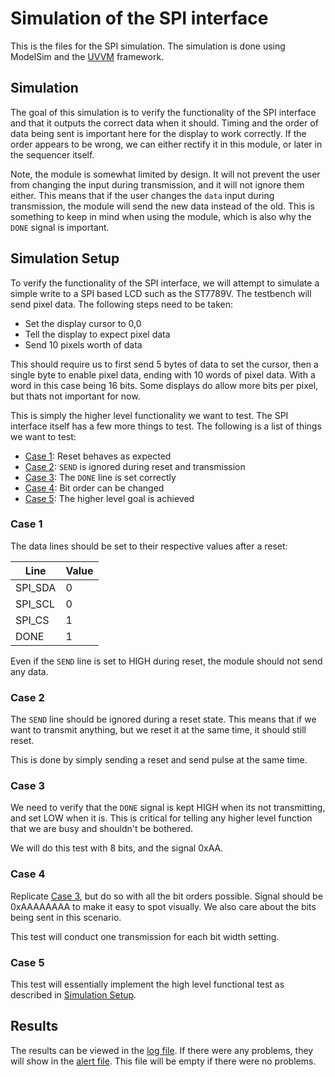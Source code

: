 # Simulation of the SPI interface

This is the files for the SPI simulation. The simulation is done using ModelSim and the [UVVM](https://github.com/UVVM/UVVM_Light) framework.

## Simulation

The goal of this simulation is to verify the functionality of the SPI interface and that it outputs the correct data when it should.
Timing and the order of data being sent is important here for the display to work correctly. If the order appears to be wrong, we can either rectify it in this module, or later in the sequencer itself.

Note, the module is somewhat limited by design. It will not prevent the user from changing the input during transmission, and it will not ignore them either. This means that if the user changes the `data` input during transmission, the module will send the new data instead of the old. This is something to keep in mind when using the module, which is also why the `DONE` signal is important.

## Simulation Setup

To verify the functionality of the SPI interface, we will attempt to simulate a simple write to a SPI based LCD such as the ST7789V. The testbench will send pixel data. The following steps need to be taken:

- Set the display cursor to 0,0
- Tell the display to expect pixel data
- Send 10 pixels worth of data

This should require us to first send 5 bytes of data to set the cursor, then a single byte to enable pixel data, ending with 10 words of pixel data. With a word in this case being 16 bits. Some displays do allow more bits per pixel, but thats not important for now.

This is simply the higher level functionality we want to test. The SPI interface itself has a few more things to test. The following is a list of things we want to test:
- [Case 1](#case-1): Reset behaves as expected
- [Case 2](#case-2): `SEND` is ignored during reset and transmission
- [Case 3](#case-3): The `DONE` line is set correctly
- [Case 4](#case-4): Bit order can be changed
- [Case 5](#case-5): The higher level goal is achieved

### Case 1

The data lines should be set to their respective values after a reset:

| Line     | Value |
| -------- | ----- |
| SPI_SDA  | 0     |
| SPI_SCL  | 0     |
| SPI_CS   | 1     |
| DONE     | 1     |

Even if the `SEND` line is set to HIGH during reset, the module should not send any data.

### Case 2

The `SEND` line should be ignored during a reset state.
This means that if we want to transmit anything, but we reset it at the same time, it should still reset.

This is done by simply sending a reset and send pulse at the same time.

### Case 3

We need to verify that the `DONE` signal is kept HIGH when its not transmitting, and set LOW when it is.
This is critical for telling any higher level function that we are busy and shouldn't be bothered.

We will do this test with 8 bits, and the signal 0xAA.

### Case 4

Replicate [Case 3](#case-3), but do so with all the bit orders possible. Signal should be 0xAAAAAAAA to make it easy to spot visually.
We also care about the bits being sent in this scenario.

This test will conduct one transmission for each bit width setting.

### Case 5

This test will essentially implement the high level functional test as described in [Simulation Setup](#simulation-setup).

## Results

The results can be viewed in the [log file](SPI_log.txt).
If there were any problems, they will show in the [alert file](_Alert.txt). This file will be empty if there were no problems.
